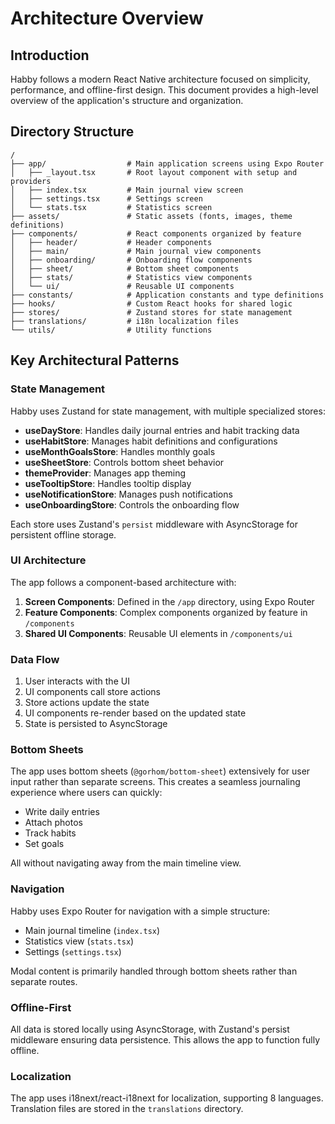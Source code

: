 # Architecture Overview

## Introduction

Habby follows a modern React Native architecture focused on simplicity, performance, and offline-first design. This document provides a high-level overview of the application's structure and organization.

## Directory Structure

```
/
├── app/                  # Main application screens using Expo Router
│   ├── _layout.tsx       # Root layout component with setup and providers
│   ├── index.tsx         # Main journal view screen
│   ├── settings.tsx      # Settings screen
│   └── stats.tsx         # Statistics screen
├── assets/               # Static assets (fonts, images, theme definitions)
├── components/           # React components organized by feature
│   ├── header/           # Header components
│   ├── main/             # Main journal view components
│   ├── onboarding/       # Onboarding flow components
│   ├── sheet/            # Bottom sheet components
│   ├── stats/            # Statistics view components
│   └── ui/               # Reusable UI components
├── constants/            # Application constants and type definitions
├── hooks/                # Custom React hooks for shared logic
├── stores/               # Zustand stores for state management
├── translations/         # i18n localization files
└── utils/                # Utility functions
```

## Key Architectural Patterns

### State Management

Habby uses Zustand for state management, with multiple specialized stores:

- **useDayStore**: Handles daily journal entries and habit tracking data
- **useHabitStore**: Manages habit definitions and configurations
- **useMonthGoalsStore**: Handles monthly goals
- **useSheetStore**: Controls bottom sheet behavior
- **themeProvider**: Manages app theming
- **useTooltipStore**: Handles tooltip display
- **useNotificationStore**: Manages push notifications
- **useOnboardingStore**: Controls the onboarding flow

Each store uses Zustand's `persist` middleware with AsyncStorage for persistent offline storage.

### UI Architecture

The app follows a component-based architecture with:

1. **Screen Components**: Defined in the `/app` directory, using Expo Router
2. **Feature Components**: Complex components organized by feature in `/components`
3. **Shared UI Components**: Reusable UI elements in `/components/ui`

### Data Flow

1. User interacts with the UI
2. UI components call store actions
3. Store actions update the state
4. UI components re-render based on the updated state
5. State is persisted to AsyncStorage

### Bottom Sheets

The app uses bottom sheets (`@gorhom/bottom-sheet`) extensively for user input rather than separate screens. This creates a seamless journaling experience where users can quickly:

- Write daily entries
- Attach photos
- Track habits
- Set goals

All without navigating away from the main timeline view.

### Navigation

Habby uses Expo Router for navigation with a simple structure:

- Main journal timeline (`index.tsx`)
- Statistics view (`stats.tsx`)
- Settings (`settings.tsx`)

Modal content is primarily handled through bottom sheets rather than separate routes.

### Offline-First

All data is stored locally using AsyncStorage, with Zustand's persist middleware ensuring data persistence. This allows the app to function fully offline.

### Localization

The app uses i18next/react-i18next for localization, supporting 8 languages. Translation files are stored in the `translations` directory.
